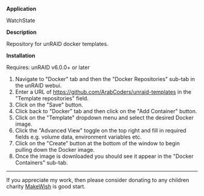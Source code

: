 **Application**

WatchState

**Description**

Repository for unRAID docker templates.

**Installation**

Requires: unRAID v6.0.0+ or later

1. Navigate to "Docker" tab and then the "Docker Repositories" sub-tab in the unRAID webui.
2. Enter a URL of https://github.com/ArabCoders/unraid-templates in the "Template repositories" field.
3. Click on the "Save" button.
4. Click back to "Docker" tab and then click on the "Add Container" button.
5. Click on the "Template" dropdown menu and select the desired Docker image.
6. Click the "Advanced View" toggle on the top right and fill in required fields e.g. volume data, environment variables
   etc.
7. Click on the "Create" button at the bottom of the window to begin pulling down the Docker image.
8. Once the image is downloaded you should see it appear in the "Docker Containers" sub-tab.

___
If you appreciate my work, then please consider donating to any children charity [MakeWish](https://worldwish.org/) is
good start.